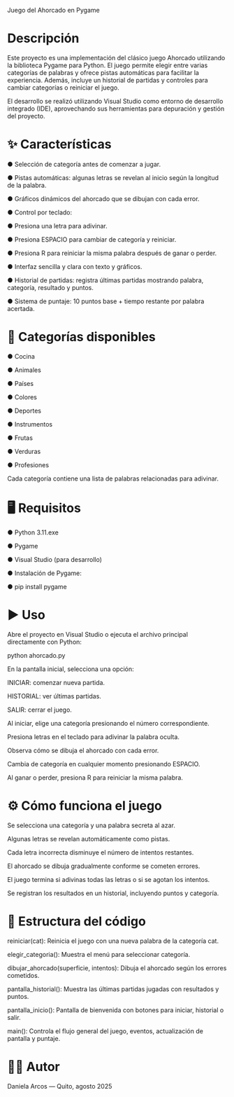 Juego del Ahorcado en Pygame
# Descripción

Este proyecto es una implementación del clásico juego Ahorcado utilizando la biblioteca Pygame para Python.
El juego permite elegir entre varias categorías de palabras y ofrece pistas automáticas para facilitar la experiencia. Además, incluye un historial de partidas y controles para cambiar categorías o reiniciar el juego.

El desarrollo se realizó utilizando Visual Studio como entorno de desarrollo integrado (IDE), aprovechando sus herramientas para depuración y gestión del proyecto.
# ✨ Características

 ● Selección de categoría antes de comenzar a jugar.

 ● Pistas automáticas: algunas letras se revelan al inicio según la longitud de la palabra.

 ● Gráficos dinámicos del ahorcado que se dibujan con cada error.

 ● Control por teclado:

 ● Presiona una letra para adivinar.

 ● Presiona ESPACIO para cambiar de categoría y reiniciar.

 ● Presiona R para reiniciar la misma palabra después de ganar o perder.

 ● Interfaz sencilla y clara con texto y gráficos.

 ● Historial de partidas: registra últimas partidas mostrando palabra, categoría, resultado y puntos.

 ● Sistema de puntaje: 10 puntos base + tiempo restante por palabra acertada.

# 📂 Categorías disponibles

 ● Cocina

 ● Animales

 ● Países

 ● Colores

 ● Deportes

 ● Instrumentos

 ● Frutas

 ● Verduras

 ● Profesiones

Cada categoría contiene una lista de palabras relacionadas para adivinar.

# 🖥️ Requisitos

 ● Python 3.11.exe 

 ● Pygame

 ● Visual Studio (para desarrollo)

 ● Instalación de Pygame:

 ● pip install pygame

# ▶️ Uso

Abre el proyecto en Visual Studio o ejecuta el archivo principal directamente con Python:

python ahorcado.py


En la pantalla inicial, selecciona una opción:

INICIAR: comenzar nueva partida.

HISTORIAL: ver últimas partidas.

SALIR: cerrar el juego.

Al iniciar, elige una categoría presionando el número correspondiente.

Presiona letras en el teclado para adivinar la palabra oculta.

Observa cómo se dibuja el ahorcado con cada error.

Cambia de categoría en cualquier momento presionando ESPACIO.

Al ganar o perder, presiona R para reiniciar la misma palabra.

# ⚙️ Cómo funciona el juego

Se selecciona una categoría y una palabra secreta al azar.

Algunas letras se revelan automáticamente como pistas.

Cada letra incorrecta disminuye el número de intentos restantes.

El ahorcado se dibuja gradualmente conforme se cometen errores.

El juego termina si adivinas todas las letras o si se agotan los intentos.

Se registran los resultados en un historial, incluyendo puntos y categoría.

# 📜 Estructura del código

reiniciar(cat): Reinicia el juego con una nueva palabra de la categoría cat.

elegir_categoria(): Muestra el menú para seleccionar categoría.

dibujar_ahorcado(superficie, intentos): Dibuja el ahorcado según los errores cometidos.

pantalla_historial(): Muestra las últimas partidas jugadas con resultados y puntos.

pantalla_inicio(): Pantalla de bienvenida con botones para iniciar, historial o salir.

main(): Controla el flujo general del juego, eventos, actualización de pantalla y puntaje.

# 👩‍💻 Autor

Daniela Arcos — Quito, agosto 2025

